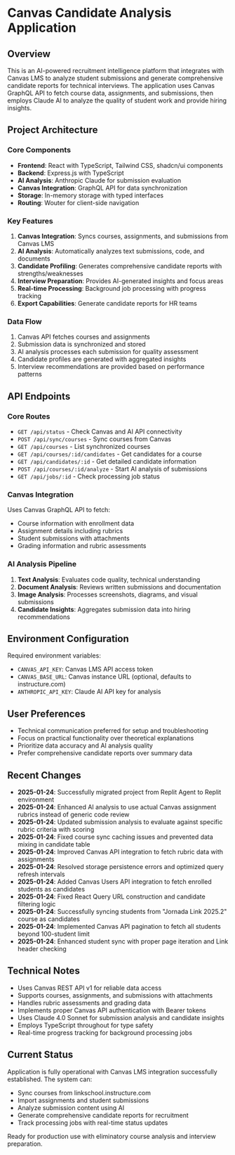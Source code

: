 # Canvas Candidate Analysis Application

## Overview
This is an AI-powered recruitment intelligence platform that integrates with Canvas LMS to analyze student submissions and generate comprehensive candidate reports for technical interviews. The application uses Canvas GraphQL API to fetch course data, assignments, and submissions, then employs Claude AI to analyze the quality of student work and provide hiring insights.

## Project Architecture

### Core Components
- **Frontend**: React with TypeScript, Tailwind CSS, shadcn/ui components
- **Backend**: Express.js with TypeScript
- **AI Analysis**: Anthropic Claude for submission evaluation
- **Canvas Integration**: GraphQL API for data synchronization
- **Storage**: In-memory storage with typed interfaces
- **Routing**: Wouter for client-side navigation

### Key Features
1. **Canvas Integration**: Syncs courses, assignments, and submissions from Canvas LMS
2. **AI Analysis**: Automatically analyzes text submissions, code, and documents
3. **Candidate Profiling**: Generates comprehensive candidate reports with strengths/weaknesses
4. **Interview Preparation**: Provides AI-generated insights and focus areas
5. **Real-time Processing**: Background job processing with progress tracking
6. **Export Capabilities**: Generate candidate reports for HR teams

### Data Flow
1. Canvas API fetches courses and assignments
2. Submission data is synchronized and stored
3. AI analysis processes each submission for quality assessment
4. Candidate profiles are generated with aggregated insights
5. Interview recommendations are provided based on performance patterns

## API Endpoints

### Core Routes
- `GET /api/status` - Check Canvas and AI API connectivity
- `POST /api/sync/courses` - Sync courses from Canvas
- `GET /api/courses` - List synchronized courses
- `GET /api/courses/:id/candidates` - Get candidates for a course
- `GET /api/candidates/:id` - Get detailed candidate information
- `POST /api/courses/:id/analyze` - Start AI analysis of submissions
- `GET /api/jobs/:id` - Check processing job status

### Canvas Integration
Uses Canvas GraphQL API to fetch:
- Course information with enrollment data
- Assignment details including rubrics
- Student submissions with attachments
- Grading information and rubric assessments

### AI Analysis Pipeline
1. **Text Analysis**: Evaluates code quality, technical understanding
2. **Document Analysis**: Reviews written submissions and documentation
3. **Image Analysis**: Processes screenshots, diagrams, and visual submissions
4. **Candidate Insights**: Aggregates submission data into hiring recommendations

## Environment Configuration

Required environment variables:
- `CANVAS_API_KEY`: Canvas LMS API access token
- `CANVAS_BASE_URL`: Canvas instance URL (optional, defaults to instructure.com)
- `ANTHROPIC_API_KEY`: Claude AI API key for analysis

## User Preferences
- Technical communication preferred for setup and troubleshooting
- Focus on practical functionality over theoretical explanations
- Prioritize data accuracy and AI analysis quality
- Prefer comprehensive candidate reports over summary data

## Recent Changes
- **2025-01-24**: Successfully migrated project from Replit Agent to Replit environment
- **2025-01-24**: Enhanced AI analysis to use actual Canvas assignment rubrics instead of generic code review
- **2025-01-24**: Updated submission analysis to evaluate against specific rubric criteria with scoring
- **2025-01-24**: Fixed course sync caching issues and prevented data mixing in candidate table
- **2025-01-24**: Improved Canvas API integration to fetch rubric data with assignments
- **2025-01-24**: Resolved storage persistence errors and optimized query refresh intervals
- **2025-01-24**: Added Canvas Users API integration to fetch enrolled students as candidates
- **2025-01-24**: Fixed React Query URL construction and candidate filtering logic
- **2025-01-24**: Successfully syncing students from "Jornada Link 2025.2" course as candidates
- **2025-01-24**: Implemented Canvas API pagination to fetch all students beyond 100-student limit
- **2025-01-24**: Enhanced student sync with proper page iteration and Link header checking

## Technical Notes
- Uses Canvas REST API v1 for reliable data access
- Supports courses, assignments, and submissions with attachments
- Handles rubric assessments and grading data
- Implements proper Canvas API authentication with Bearer tokens
- Uses Claude 4.0 Sonnet for submission analysis and candidate insights
- Employs TypeScript throughout for type safety
- Real-time progress tracking for background processing jobs

## Current Status
Application is fully operational with Canvas LMS integration successfully established. The system can:
- Sync courses from linkschool.instructure.com
- Import assignments and student submissions
- Analyze submission content using AI
- Generate comprehensive candidate reports for recruitment
- Track processing jobs with real-time status updates

Ready for production use with eliminatory course analysis and interview preparation.